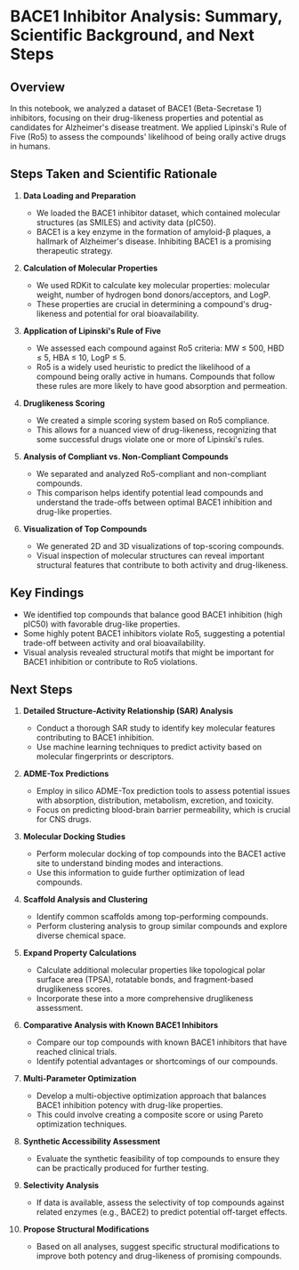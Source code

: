 # BACE1 Inhibitor Analysis: Summary, Scientific Background, and Next Steps

## Overview
In this notebook, we analyzed a dataset of BACE1 (Beta-Secretase 1) inhibitors, focusing on their drug-likeness properties and potential as candidates for Alzheimer's disease treatment. We applied Lipinski's Rule of Five (Ro5) to assess the compounds' likelihood of being orally active drugs in humans.

## Steps Taken and Scientific Rationale

1. **Data Loading and Preparation**
   - We loaded the BACE1 inhibitor dataset, which contained molecular structures (as SMILES) and activity data (pIC50).
   - BACE1 is a key enzyme in the formation of amyloid-β plaques, a hallmark of Alzheimer's disease. Inhibiting BACE1 is a promising therapeutic strategy.

2. **Calculation of Molecular Properties**
   - We used RDKit to calculate key molecular properties: molecular weight, number of hydrogen bond donors/acceptors, and LogP.
   - These properties are crucial in determining a compound's drug-likeness and potential for oral bioavailability.

3. **Application of Lipinski's Rule of Five**
   - We assessed each compound against Ro5 criteria: MW ≤ 500, HBD ≤ 5, HBA ≤ 10, LogP ≤ 5.
   - Ro5 is a widely used heuristic to predict the likelihood of a compound being orally active in humans. Compounds that follow these rules are more likely to have good absorption and permeation.

4. **Druglikeness Scoring**
   - We created a simple scoring system based on Ro5 compliance.
   - This allows for a nuanced view of drug-likeness, recognizing that some successful drugs violate one or more of Lipinski's rules.

5. **Analysis of Compliant vs. Non-Compliant Compounds**
   - We separated and analyzed Ro5-compliant and non-compliant compounds.
   - This comparison helps identify potential lead compounds and understand the trade-offs between optimal BACE1 inhibition and drug-like properties.

6. **Visualization of Top Compounds**
   - We generated 2D and 3D visualizations of top-scoring compounds.
   - Visual inspection of molecular structures can reveal important structural features that contribute to both activity and drug-likeness.

## Key Findings
- We identified top compounds that balance good BACE1 inhibition (high pIC50) with favorable drug-like properties.
- Some highly potent BACE1 inhibitors violate Ro5, suggesting a potential trade-off between activity and oral bioavailability.
- Visual analysis revealed structural motifs that might be important for BACE1 inhibition or contribute to Ro5 violations.

## Next Steps

1. **Detailed Structure-Activity Relationship (SAR) Analysis**
   - Conduct a thorough SAR study to identify key molecular features contributing to BACE1 inhibition.
   - Use machine learning techniques to predict activity based on molecular fingerprints or descriptors.

2. **ADME-Tox Predictions**
   - Employ in silico ADME-Tox prediction tools to assess potential issues with absorption, distribution, metabolism, excretion, and toxicity.
   - Focus on predicting blood-brain barrier permeability, which is crucial for CNS drugs.

3. **Molecular Docking Studies**
   - Perform molecular docking of top compounds into the BACE1 active site to understand binding modes and interactions.
   - Use this information to guide further optimization of lead compounds.

4. **Scaffold Analysis and Clustering**
   - Identify common scaffolds among top-performing compounds.
   - Perform clustering analysis to group similar compounds and explore diverse chemical space.

5. **Expand Property Calculations**
   - Calculate additional molecular properties like topological polar surface area (TPSA), rotatable bonds, and fragment-based druglikeness scores.
   - Incorporate these into a more comprehensive druglikeness assessment.

6. **Comparative Analysis with Known BACE1 Inhibitors**
   - Compare our top compounds with known BACE1 inhibitors that have reached clinical trials.
   - Identify potential advantages or shortcomings of our compounds.

7. **Multi-Parameter Optimization**
   - Develop a multi-objective optimization approach that balances BACE1 inhibition potency with drug-like properties.
   - This could involve creating a composite score or using Pareto optimization techniques.

8. **Synthetic Accessibility Assessment**
   - Evaluate the synthetic feasibility of top compounds to ensure they can be practically produced for further testing.

9. **Selectivity Analysis**
   - If data is available, assess the selectivity of top compounds against related enzymes (e.g., BACE2) to predict potential off-target effects.

10. **Propose Structural Modifications**
    - Based on all analyses, suggest specific structural modifications to improve both potency and drug-likeness of promising compounds.


